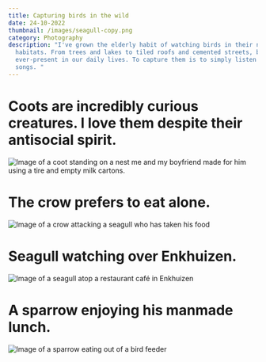 ```yaml
---
title: Capturing birds in the wild
date: 24-10-2022
thumbnail: /images/seagull-copy.png
category: Photography
description: "I've grown the elderly habit of watching birds in their natural
  habitats. From trees and lakes to tiled roofs and cemented streets, birds are
  ever-present in our daily lives. To capture them is to simply listen to their
  songs. "
---
```

# C﻿oots are incredibly curious creatures. I love them despite their antisocial spirit.

![Image of a coot standing on a nest me and my boyfriend made for him using a tire and empty milk cartons. ](/images/3987-17.jpg "Coot standing on a nest me and my boyfriend made for him using a tire and empty milk cartons. ")

# T﻿he crow prefers to eat alone.

![Image of a crow attacking a seagull who has taken his food](/images/r1-07874-0003.jpg "A crow attacks a seagull who has taken his food")

# **Seagull watching over Enkhuizen.**

![Image of a seagull atop a restaurant café in Enkhuizen](/images/seagull.jpg "Seagull watching over Enkhuizen")

# A﻿ sparrow enjoying his manmade lunch.

![Image of a sparrow eating out of a bird feeder](/images/3987-33.jpg "Sparrow eating his manmade lunch")